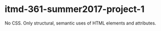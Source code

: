 # itmd-361-summer2017-project-1
No CSS. Only structural, semantic uses of HTML elements and attributes.
